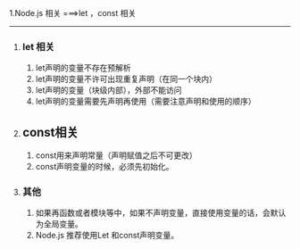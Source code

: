 1.Node.js 相关  ===>let ，const  相关

---



1. ### let 相关
   
   1.  let声明的变量不存在预解析
   2. let声明的变量不许可出现重复声明（在同一个块内）
   3. let声明的变量（块级内部），外部不能访问
   4. let声明的变量需要先声明再使用（需要注意声明和使用的顺序）
   
   
   
2. ## const相关

   1. const用来声明常量（声明赋值之后不可更改）
   2. const声明变量的时候，必须先初始化。

   

3. ### 其他

   1. 如果再函数或者模块等中，如果不声明变量，直接使用变量的话，会默认为全局变量。
   2. Node.js 推荐使用Let 和const声明变量。